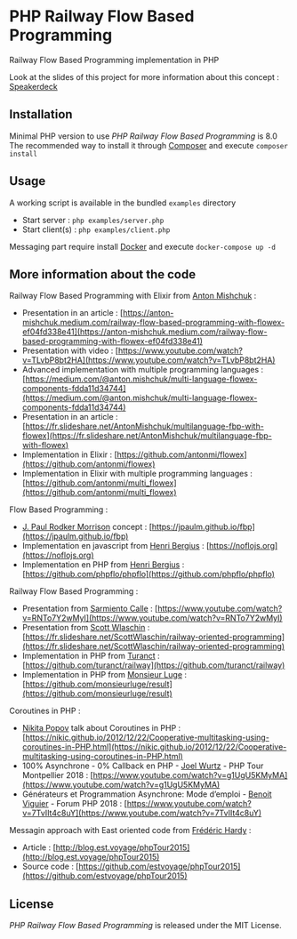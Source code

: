 # PHP Railway Flow Based Programming

Railway Flow Based Programming implementation in PHP

Look at the slides of this project for more information about this concept : [Speakerdeck](https://speakerdeck.com/matyo91/php-railway-flow-based-programming)

## Installation

Minimal PHP version to use _PHP Railway Flow Based Programming_ is 8.0  
The recommended way to install it through [Composer](http://getcomposer.org/) and execute `composer install`

## Usage

A working script is available in the bundled `examples` directory
- Start server : `php examples/server.php`
- Start client(s) : `php examples/client.php`

Messaging part require install [Docker](https://www.docker.com) and execute `docker-compose up -d`

## More information about the code

Railway Flow Based Programming with Elixir from [Anton Mishchuk](https://twitter.com/anton_mishchuk) :
- Presentation in an article : [https://anton-mishchuk.medium.com/railway-flow-based-programming-with-flowex-ef04fd338e41](https://anton-mishchuk.medium.com/railway-flow-based-programming-with-flowex-ef04fd338e41)
- Presentation with video : [https://www.youtube.com/watch?v=TLvbP8bt2HA](https://www.youtube.com/watch?v=TLvbP8bt2HA)
- Advanced implementation with multiple programming languages : [https://medium.com/@anton.mishchuk/multi-language-flowex-components-fdda11d34744](https://medium.com/@anton.mishchuk/multi-language-flowex-components-fdda11d34744)
- Presentation in an article : [https://fr.slideshare.net/AntonMishchuk/multilanguage-fbp-with-flowex](https://fr.slideshare.net/AntonMishchuk/multilanguage-fbp-with-flowex)
- Implementation in Elixir : [https://github.com/antonmi/flowex](https://github.com/antonmi/flowex)
- Implementation in Elixir with multiple programming languages : [https://github.com/antonmi/multi_flowex](https://github.com/antonmi/multi_flowex)

Flow Based Programming :
- [J. Paul Rodker Morrison](https://jpaulm.github.io) concept : [https://jpaulm.github.io/fbp](https://jpaulm.github.io/fbp)
- Implementation en javascript from [Henri Bergius](https://github.com/bergie) : [https://noflojs.org](https://noflojs.org)
- Implementation en PHP from [Henri Bergius](https://github.com/bergie) : [https://github.com/phpflo/phpflo](https://github.com/phpflo/phpflo)

Railway Flow Based Programming :
- Presentation from [Sarmiento Calle](https://twitter.com/rrramiro) : [https://www.youtube.com/watch?v=RNTo7Y2wMyI](https://www.youtube.com/watch?v=RNTo7Y2wMyI)
- Presentation from [Scott Wlaschin](https://fr.slideshare.net/scottwlaschin) : [https://fr.slideshare.net/ScottWlaschin/railway-oriented-programming](https://fr.slideshare.net/ScottWlaschin/railway-oriented-programming)
- Implementation in PHP from [Turanct](https://github.com/turanct) : [https://github.com/turanct/railway](https://github.com/turanct/railway)
- Implementation in PHP from [Monsieur Luge](https://github.com/monsieurluge) : [https://github.com/monsieurluge/result](https://github.com/monsieurluge/result)

Coroutines in PHP :
- [Nikita Popov](https://github.com/nikic) talk about Coroutines in PHP : [https://nikic.github.io/2012/12/22/Cooperative-multitasking-using-coroutines-in-PHP.html](https://nikic.github.io/2012/12/22/Cooperative-multitasking-using-coroutines-in-PHP.html)
- 100% Asynchrone - 0% Callback en PHP - [Joel Wurtz](https://jolicode.com/equipe/joel-wurtz) - PHP Tour Montpellier 2018 : [https://www.youtube.com/watch?v=g1UgU5KMyMA](https://www.youtube.com/watch?v=g1UgU5KMyMA)
- Générateurs et Programmation Asynchrone: Mode d’emploi - [Benoit Viguier](https://twitter.com/b_viguier) - Forum PHP 2018 : [https://www.youtube.com/watch?v=7TvIIt4c8uY](https://www.youtube.com/watch?v=7TvIIt4c8uY)

Messagin approach with East oriented code from [Frédéric Hardy](https://twitter.com/mageekguy) :
- Article : [http://blog.est.voyage/phpTour2015](http://blog.est.voyage/phpTour2015)
- Source code : [https://github.com/estvoyage/phpTour2015](https://github.com/estvoyage/phpTour2015)

## License

_PHP Railway Flow Based Programming_ is released under the MIT License.
